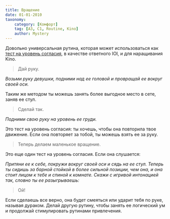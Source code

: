 ```yaml
---
title: Вращение
date: 01-01-2010
taxonomy:
    category: [Комфорт]
	tag: [A3, C1, Routine, Kino]
	author: Mystery
---
```


Довольно универсальная рутина, которая может использоваться как [тест на уровень согласия](../a2-8), в качестве ответного IOI, и для наращивания Kino.

> Дай руку.

*Возьми руку девушки, подними над ее головой и провращай ее вокруг своей оси.*

Таким же методом ты можешь занять более выгодное место в сете, заняв ее стул.

> Сделай так.

*Подними свою руку на уровень ее груди.*

Это тест на уровень согласия: ты хочешь, чтобы она повторила твое движение. Если она повторяет за тобой, ты можешь взять ее за руку.

> Теперь делаем маленькое вращение.

Это еще один тест на уровень согласия. Если она слушается:

*Притяни ее к себе, покружи вокруг своей оси и сядь на ее стул. Теперь ты сидишь за барной стойкой в более сильной позиции, чем она, и она стоит лицом к тебе и спиной к комнате. Скажи с игривой интонацией так, словно ты ее разыгрываешь:*

> Ой!

Если сделаешь все верно, она будет смеяться или ударит тебя по руке, называя дураком. Делай другую рутину, чтобы занять ее логический ум и продолжай стимулировать рутинами привлечения.